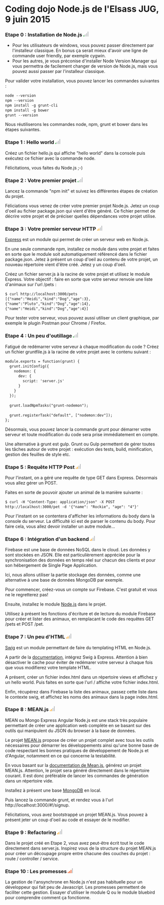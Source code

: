 # Coding dojo Node.js de l'Elsass JUG, 9 juin 2015

### Etape 0 : Installation de Node.js ![Easy](icons/dojo-difficulty-easy.png)

- Pour les utilisateurs de windows, vous pouvez passer directement par l'installeur classique. En bonus ça serait mieux d'avoir une ligne de commande user friendly, par exemple cygwin.
- Pour les autres, je vous préconise d'installer Node Version Manager qui vous permettra de facilement changer de version de Node.js, mais vous pouvez aussi passer par l'installeur classique.

Pour valider votre installation, vous pouvez lancer les commandes suivantes :

```
node --version
npm --version
npm install -g grunt-cli
npm install -g bower
grunt --version
```

Nous réutiliserons les commandes node, npm, grunt et bower dans les étapes suivantes.

### Etape 1 : Hello world ![Easy](icons/dojo-difficulty-easy.png)

Créez un fichier hello.js qui affiche "hello world" dans la console puis exécutez ce fichier avec la commande node.

Félicitations, vous faites du Node.js ;-)

### Etape 2 : Votre premier projet ![Easy](icons/dojo-difficulty-easy.png)

Lancez la commande "npm init" et suivez les différentes étapes de création du projet.

Féliciations vous venez de créer votre premier projet Node.js. Jetez un coup d'oeil au fichier package.json qui vient d'être généré. Ce fichier permet de décrire votre projet et de préciser quelles dépendances votre projet utilise.

### Etape 3 : Votre premier serveur HTTP ![Intermediate](icons/dojo-difficulty-intermediate.png)

[Express](https://github.com/strongloop/express) est un module qui permet de créer un serveur web en Node.js.

En une seule commande npm, installez ce module dans votre projet et faites en sorte que le module soit automatiquement référencé dans le fichier package.json.
Jetez à présent un coup d'oeil au contenu de votre projet, un nouveau répertoire vient d'être créé. Jetez y un coup d'oeil.

Créez un fichier server.js à la racine de votre projet et utilisez le module Express. Votre objectif : faire en sorte que votre serveur renvoie une liste d'animaux sur l'url /pets :

```
$ curl http://localhost:3000/pets
[{"name":"Heidi","kind":"Dog","age":3},{"name":"Pluto","kind":"Dog","age":14},{"name":"Heidi","kind":"Dog","age":4}]
```

Pour tester votre serveur, vous pouvez aussi utiliser un client graphique, par exemple le plugin Postman pour Chrome / Firefox.

### Etape 4 : Un peu d'outillage ![Easy](icons/dojo-difficulty-easy.png)

Fatigué de redémarrer votre serveur à chaque modification du code ? Créez un fichier gruntfile.js à la racine de votre projet avec le contenu suivant :

```
module.exports = function(grunt) {
  grunt.initConfig({
    nodemon: {
      dev: {
        script: 'server.js'
      }
    }
  });

  grunt.loadNpmTasks("grunt-nodemon");

  grunt.registerTask("default", ["nodemon:dev"]);
};
```

Désormais, vous pouvez lancer la commande grunt pour démarrer votre serveur et toute modification du code sera prise immédiatement en compte.

Une alternative à grunt est gulp. Grunt ou Gulp permettent de gérer toutes les tâches autour de votre projet : exécution des tests, build, minification, gestion des feuilles de style etc.

### Etape 5 : Requête HTTP Post ![Intermediate](icons/dojo-difficulty-intermediate.png)

Pour l'instant, on a géré une requête de type GET dans Express. Désormais vous allez gérer un POST. 

Faites en sorte de pouvoir ajouter un animal de la manière suivante :

```
$ curl -H "Content-Type: application/json" -X POST http://localhost:3000/pet -d '{"name": "Rockie", "age": "4"}'
```

Pour l'instant on se contentera d'afficher les informations du body dans la console du serveur. La difficulté ici est de parser le contenu du body. Pour faire cela, vous allez devoir installer un autre module...

### Etape 6 : Intégration d'un backend ![Intermediate](icons/dojo-difficulty-intermediate.png)

Firebase est une base de données NoSQL dans le cloud. Les données y sont stockées en JSON. Elle est particulièrement appréciée pour la synchronisation des données en temps réel sur chacun des clients et pour son hébergement de Single Page Application.

Ici, nous allons utiliser la partie stockage des données, comme une alternative à une base de données MongoDB par exemple.

Pour commencer, créez-vous un compte sur Firebase. C'est gratuit et vous ne le regretterez pas!

Ensuite, installez le module [Node.js](https://www.firebase.com/docs/web/quickstart.html) dans le projet.

Utilisez à présent les fonctions d'écriture et de lecture du module Firebase pour créer et lister des animaux, en remplacant le code des requêtes GET /pets et POST /pet.

### Etape 7 : Un peu d'HTML ![Intermediate](icons/dojo-difficulty-intermediate.png)

[Swig](https://github.com/paularmstrong/swig) est un module permettant de faire du templating HTML en Node.js.

A partir de la [documentation](http://paularmstrong.github.io/swig/docs/#express), intégrez Swig à Express. Attention à bien désactiver le cache pour éviter de redémarer votre serveur à chaque fois que vous modifierez votre template HTML.

A présent, créer un fichier index.html dans un répertoire views et affichez y un hello world. Puis faites en sorte que l'url / affiche votre fichier index.html.

Enfin, récupérez dans Firebase la liste des animaux, passez cette liste dans le contexte swig, et affichez les noms des animaux dans la page index.html.

### Etape 8 : MEAN.js ![Intermediate](icons/dojo-difficulty-intermediate.png)

MEAN ou Mongo Express Angular Node.js est une stack très populaire permettant de créer une application web complète en se basant sur des outils qui manipulent du JSON du browser à la base de données.

Le projet [MEAN.js](https://github.com/meanjs/mean) propose de créer un projet complet avec tous les outils nécessaires pour démarrer les développements ainsi qu'une bonne base de code respectant les bonnes pratiques de développement de Node.js et d'Angular, notamment en ce qui concerne la testabilité.

En vous basant sur la [documentation de Mean.js](http://meanjs.org/generator.html), générez un projet MEAN.js. Attention, le projet sera généré directement dans le répertoire courant. Il est donc préférable de lancer les commandes de génération dans un répertoire vide.

Installez à présent une base [MongoDB](https://www.mongodb.org/downloads) en local.

Puis lancez la commande grunt, et rendez vous à l'url http://localhost:3000/#!/signup.

Félicitations, vous avez bootstrappé un projet MEAN.js. Vous pouvez à présent jeter un coup d'oeil au code et essayer de le modifier.

### Etape 9 : Refactoring ![Intermediate](icons/dojo-difficulty-intermediate.png)

Dans le projet créé en Etape 2, vous avez peut-être écrit tout le code directement dans server.js. Inspirez vous de la structure du projet MEAN.js pour créer un découpage propre entre chacune des couches du projet : route / controller / service.

### Etape 10 : Les promesses ![Hard](icons/dojo-difficulty-hard.png)

La gestion de l'ansynchrone en Node.js n'est pas habituelle pour un développeur qui fait peu de Javascript. Les promesses permettent de faciliter cette gestion. Essayer d'utiliser le module Q ou le module bluebird pour comprendre comment ça fonctionne.

